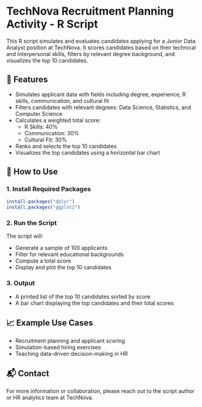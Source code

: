 
# TechNova Recruitment Planning Activity - R Script

This R script simulates and evaluates candidates applying for a Junior Data Analyst position at TechNova. It scores candidates based on their technical and interpersonal skills, filters by relevant degree background, and visualizes the top 10 candidates.

## 📌 Features

- Simulates applicant data with fields including degree, experience, R skills, communication, and cultural fit
- Filters candidates with relevant degrees: Data Science, Statistics, and Computer Science
- Calculates a weighted total score:
  - R Skills: 40%
  - Communication: 30%
  - Cultural Fit: 30%
- Ranks and selects the top 10 candidates
- Visualizes the top candidates using a horizontal bar chart

## 🚀 How to Use

### 1. Install Required Packages

```r
install.packages("dplyr")
install.packages("ggplot2")
```

### 2. Run the Script

The script will:
- Generate a sample of 100 applicants
- Filter for relevant educational backgrounds
- Compute a total score
- Display and plot the top 10 candidates

### 3. Output

- A printed list of the top 10 candidates sorted by score
- A bar chart displaying the top candidates and their total scores

## 📈 Example Use Cases

- Recruitment planning and applicant scoring
- Simulation-based hiring exercises
- Teaching data-driven decision-making in HR

## 📬 Contact

For more information or collaboration, please reach out to the script author or HR analytics team at TechNova.
